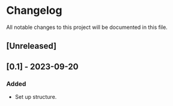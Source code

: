 # Changelog

All notable changes to this project will be documented in this file.

## [Unreleased]

## [0.1] - 2023-09-20

### Added

- Set up structure.